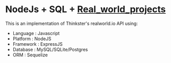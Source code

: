 # NodeJs + SQL + [Real_world_projects](https://github.com/gothinkster/realworld)
This is an implementation of Thinkster's realworld.io API using:

- Language : Javascript
- Platform : NodeJS
- Framework : ExpressJS
- Database : MySQL/SQLite/Postgres
- ORM : Sequelize
